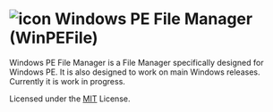 # ![icon](winfile.png) Windows PE File Manager (WinPEFile)

Windows PE File Manager is a File Manager specifically designed for Windows PE.
It is also designed to work on main Windows releases.
Currently it is work in progress.

Licensed under the [MIT](LICENSE) License.

